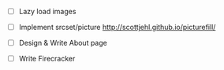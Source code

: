 * [ ] Lazy load images
* [ ] Implement srcset/picture http://scottjehl.github.io/picturefill/
* [ ] Design & Write About page
* [ ] Write Firecracker

